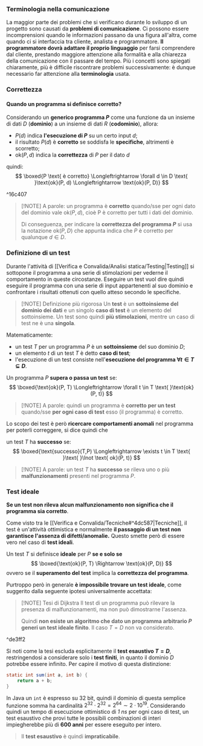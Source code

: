### Terminologia nella comunicazione

La maggior parte dei problemi che si verificano durante lo sviluppo di un progetto sono causati da **problemi di comunicazione**. Ci possono essere incomprensioni quando le informazioni passano da una figura all'altra, come quando ci si interfaccia tra cliente, analista e programmatore.
**Il programmatore dovrà adattare il proprio linguaggio** per farsi comprendere dal cliente, prestando maggiore attenzione alla formalità e alla chiarezza della comunicazione con il passare del tempo. Più i concetti sono spiegati chiaramente, più è difficile riscontrare problemi successivamente: è dunque necessario far attenzione alla **terminologia** usata.

### Correttezza

#### Quando un programma si definisce corretto?

Considerando un **generico programma $P$** come una funzione da un insieme di dati $D$ (**dominio**) a un insieme di dati $R$ (**codominio**), allora:
- $P(d)$ indica **l'esecuzione di $P$** su un certo input $d$;
- il risultato $P(d)$ è **corretto** se soddisfa le **specifiche**, altrimenti è scorretto;
- $\text{ok}(P, d)$ indica la **correttezza** di $P$ per il dato $d$

quindi:
$$
\boxed{P \text{ è corretto} \Longleftrightarrow \forall d \in D \text{ }\text{ok}(P, d) \Longleftrightarrow \text{ok}(P, D)}
$$

^16c407

> [!NOTE] A parole:
> un programma è **corretto** quando/sse per ogni dato del dominio vale $\text{ok}(P,d)$, cioè P è corretto per tutti i dati del dominio.
> 
> Di conseguenza, per indicare la **correttezza del programma $P$** si usa la notazione $\text{ok}(P, D)$ che appunta indica che $P$ è corretto per qualunque $d\in{D}$.


### Definizione di un test

Durante l'attività di [[Verifica e Convalida/Analisi statica/Testing|Testing]] si sottopone il programma a una serie di stimolazioni per vederne il comportamento in queste circostanze.
Eseguire un test vuol dire quindi eseguire il programma con una serie di input appartenenti al suo dominio e confrontare i risultati ottenuti con quello atteso secondo le specifiche.

> [!NOTE] Definizione più rigorosa
> Un **test** è un **sottoinsieme del dominio dei dati** e un singolo **caso di test** è un elemento del sottoinsieme. Un test sono quindi **più stimolazioni**, mentre un caso di test ne è una **singola**.

Matematicamente:
- un test $T$ per un programma $P$ è un **sottoinsieme** del suo dominio $D$;
- un elemento $t$ di un test $T$ è detto **caso di test**;
- l'esecuzione di un test consiste nell'**esecuzione del programma $\forall t \in T \subseteq D$**.

Un programma $P$ **supera o passa un test** se:
$$
\boxed{\text{ok}(P, T) \Longleftrightarrow \forall t \in T \text{ }\text{ok}(P, t)}
$$

> [!NOTE] A parole:
> quindi un programma è **corretto per un test** quando/sse **per ogni caso di test** esso (il programma) è corretto.

Lo scopo dei test è però **ricercare comportamenti anomali** nel programma per poterli correggere, si dice quindi che

un test $T$ ha **successo** se:
$$
\boxed{\text{successo}(T,P) \Longleftrightarrow \exists t \in T \text{ }\text{ }\lnot \text{ ok}(P, t)}
$$

>[!NOTE] A parole:
>un test $T$ ha **successo** se rileva uno o più **malfunzionamenti** presenti nel programma $P$.


### Test ideale

**Se un test non rileva alcun malfunzionamento non significa che il programma sia corretto**.

Come visto tra le [[Verifica e Convalida/Tecniche#^4dc587|Tecniche]], il test è un'attività ottimistica e normalmente **il passaggio di un test non garantisce l'assenza di difetti/anomalie.** 
Questo smette però di essere vero nel caso di **test ideali**.

Un test $T$ si definisce **ideale** per $P$ **se e solo se**
$$
\boxed{\text{ok}(P, T) \Rightarrow \text{ok}(P, D)}
$$
ovvero se il **superamento del test** implica la **correttezza del programma**.

Purtroppo però in generale **è impossibile trovare un test ideale**, come suggerito dalla seguente ipotesi universalmente accettata:
>[!NOTE] Tesi di Dijkstra
> Il test di un programma può rilevare la presenza di malfunzionamenti, ma non può dimostrarne l'assenza.
> 
> Quindi **non esiste un algoritmo che dato un programma arbitrario $P$ generi un test ideale finito**.
> Il caso $T=D$ non va considerato.

^de3ff2

Si noti come la tesi escluda esplicitamente il **test esaustivo $T=D$**, restringendosi a considerare solo i **test finiti**, in quanto il dominio $D$ potrebbe essere infinito. Per capire il motivo di questa distinzione:
```java
static int sum(int a, int b) {
    return a + b;
}
```

In Java un `int` è espresso su 32 bit, quindi il dominio di questa semplice funzione somma ha cardinalità $2^{32}\cdot 2^{32}=2^{64}∼2\cdot10^{19}$. Considerando quindi un tempo di esecuzione ottimistico di *1 ns* per ogni caso di test, un test esaustivo che provi tutte le possibili combinazioni di interi impiegherebbe più di **600 anni** per essere eseguito per intero.

> Il **test esaustivo** è quindi **impraticabile**.